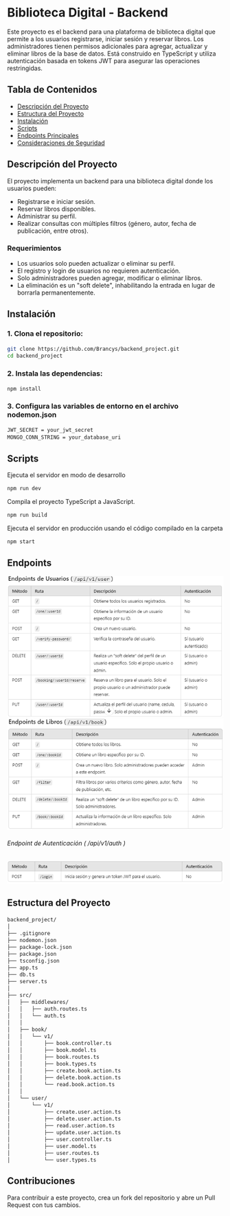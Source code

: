 # Biblioteca Digital - Backend

Este proyecto es el backend para una plataforma de biblioteca digital que permite a los usuarios registrarse, iniciar sesión y reservar libros. Los administradores tienen permisos adicionales para agregar, actualizar y eliminar libros de la base de datos. Está construido en TypeScript y utiliza autenticación basada en tokens JWT para asegurar las operaciones restringidas.

## Tabla de Contenidos
- [Descripción del Proyecto](#descripción-del-proyecto)
- [Estructura del Proyecto](#estructura-del-proyecto)
- [Instalación](#instalación)
- [Scripts](#scripts)
- [Endpoints Principales](#endpoints-principales)
- [Consideraciones de Seguridad](#consideraciones-de-seguridad)

## Descripción del Proyecto
El proyecto implementa un backend para una biblioteca digital donde los usuarios pueden:
- Registrarse e iniciar sesión.
- Reservar libros disponibles.
- Administrar su perfil.
- Realizar consultas con múltiples filtros (género, autor, fecha de publicación, entre otros).

### Requerimientos
- Los usuarios solo pueden actualizar o eliminar su perfil.
- El registro y login de usuarios no requieren autenticación.
- Solo administradores pueden agregar, modificar o eliminar libros.
- La eliminación es un "soft delete", inhabilitando la entrada en lugar de borrarla permanentemente.

## Instalación
### 1. Clona el repositorio:
```bash
git clone https://github.com/Brancys/backend_project.git
cd backend_project
```
### 2. Instala las dependencias:
```bash
npm install
```
### 3. Configura las variables de entorno en el archivo nodemon.json
```bash
JWT_SECRET = your_jwt_secret
MONGO_CONN_STRING = your_database_uri
```

## Scripts
Ejecuta el servidor en modo de desarrollo
```bash
npm run dev
```
Compila el proyecto TypeScript a JavaScript.
```bash
npm run build
```
Ejecuta el servidor en producción usando el código compilado en la carpeta
```bash
npm start
```
## Endpoints 
![](./assets/endpoints_users.png)
![](./assets/endpoints_books.png)
###### Endpoint de Autenticación ( /api/v1/auth )
![](./assets/endpoint_auth.png)

## Estructura del Proyecto

```plaintext
backend_project/
│
├── .gitignore
├── nodemon.json
├── package-lock.json
├── package.json
├── tsconfig.json
├── app.ts
├── db.ts
├── server.ts
│
├── src/
│   ├── middlewares/
│   │   ├── auth.routes.ts
│   │   └── auth.ts
│   │
│   ├── book/
│   │   └── v1/
│   │       ├── book.controller.ts
│   │       ├── book.model.ts
│   │       ├── book.routes.ts
│   │       ├── book.types.ts
│   │       ├── create.book.action.ts
│   │       ├── delete.book.action.ts
│   │       └── read.book.action.ts
│   │
│   └── user/
│       └── v1/
│           ├── create.user.action.ts
│           ├── delete.user.action.ts
│           ├── read.user.action.ts
│           ├── update.user.action.ts
│           ├── user.controller.ts
│           ├── user.model.ts
│           ├── user.routes.ts
│           └── user.types.ts
```

## Contribuciones
Para contribuir a este proyecto, crea un fork del repositorio y abre un Pull Request con tus cambios.